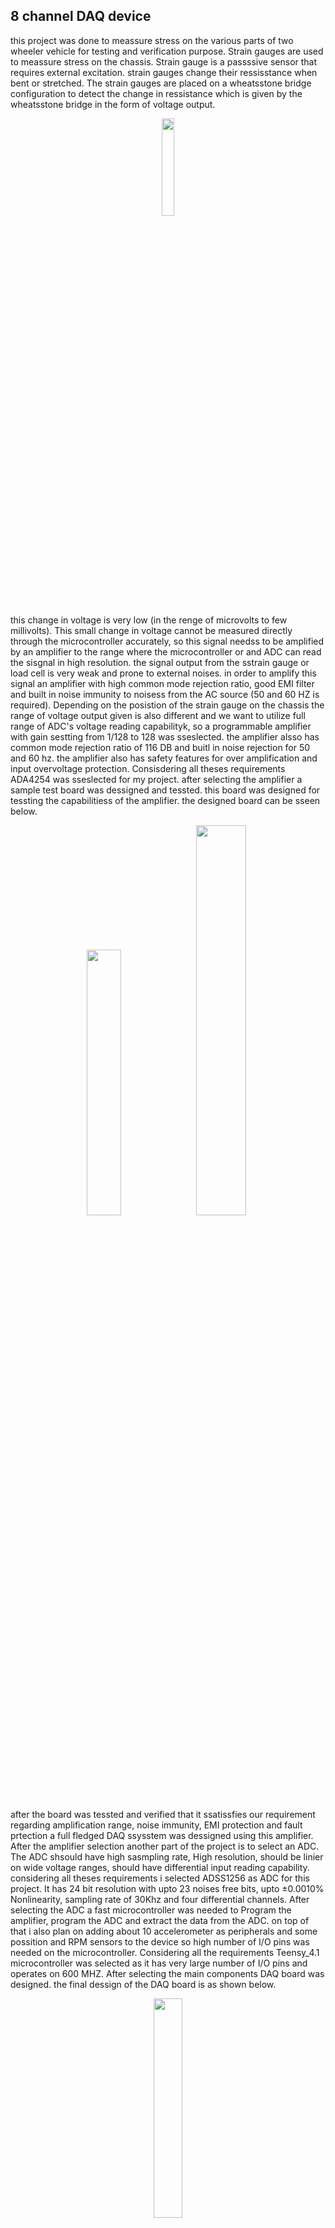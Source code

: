 ## 8 channel DAQ device
this project was done to meassure stress on the various parts of two wheeler vehicle for testing and verification purpose. Strain gauges are used to meassure stress on the chassis. Strain gauge is a passssive sensor that requires external excitation. strain gauges change their ressisstance when bent or stretched. The strain gauges are placed on a wheatsstone bridge configuration to detect the change in ressistance which is given by the wheatsstone bridge in the form of voltage output.

<p align="center">
  <img src="https://github.com/anpmht/anpmht/assets/42551612/c5707748-49d1-403c-9fca-1456b298cd81"  width="20%" >
</p>

this change in voltage is very low (in the renge of microvolts to few millivolts). This small change in voltage cannot be measured directly through the microcontroller accurately, so this signal needss to be amplified by an amplifier to the range where the microcontroller or and ADC can read the sisgnal in high resolution. the signal output from the sstrain gauge or load cell is very weak and prone to external noises. in order to amplify this signal an amplifier with high common mode rejection ratio, good EMI filter and built in noise immunity to noisess from the AC source (50 and 60 HZ is required). Depending on the posistion of the strain gauge on the chassis the range of voltage output given is also different and we want to utilize full range of ADC's voltage reading capabilityk, so a programmable amplifier with gain sestting from 1/128 to 128 was sseslected. the amplifier alsso has common mode rejection ratio of 116 DB and buitl in noise rejection for 50 and 60 hz. the amplifier also has safety features for over amplification and input overvoltage protection. Consisdering all theses requirements ADA4254 was sseslected for my project. after selecting the amplifier a sample test board was dessigned and tessted. this board was designed for tessting the capabilitiess of the amplifier. the designed board can be sseen below.

<p align="center">
<img src="https://github.com/anpmht/anpmht/assets/42551612/4888e8d5-5d05-4013-bb50-fae23854b8ad"  width="33%" >
<img src="https://github.com/anpmht/anpmht/assets/42551612/7a98f07a-910b-46c9-9774-4f10c43972f2"  width="40%" >
</p>

after the board was tessted and verified that it ssatissfies our requirement regarding amplification range, noise immunity, EMI protection and fault prtection a full fledged DAQ ssysstem was dessigned using this amplifier. After the amplifier selection another part of the project is to select an ADC. The ADC shsould have high sasmpling rate, High resolution, should be linier on wide voltage ranges, should have differential input reading capability. considering all theses requirements i selected ADSS1256 as ADC for this project. It has 24 bit resolution with upto 23 noises free bits, upto ±0.0010% Nonlinearity, sampling rate of 30Khz and four differential channels. After selecting the ADC a fast microcontroller was needed to Program the amplifier, program the ADC and extract the data from the ADC. on top of that i also plan on adding about 10 accelerometer as peripherals and some possition and RPM sensors to the device so high number of I/O pins was needed on the microcontroller. Considering all the requirements Teensy_4.1 microcontroller was selected as it has very large number of I/O pins and operates on 600 MHZ. After selecting the main components DAQ board was designed. the final dessign of the DAQ board is as shown below.

<p align="center">
<img src="https://github.com/anpmht/anpmht/assets/42551612/699009b5-df56-4bb3-862a-20f0ec763c6e"  width="30%">
</p>
this board needs a power supply of +-12 volts. the negative supply is needed to amplify the negative differential sisgnalss. the amplifier needs +- sisgnal of 12 volts and a digital power supply of 5V and 3.3V. ADS1256 requires two voltage supply. 5V supply for analog part and 3.33 volt ssupply for digital part. teenssy_4.1 needs a ssupply of 5V which is regulated by internal regulator.

SMA connectors are used to connect strain gauge ssignal to the DAQ board along with shielded cables to shield the signal from sstrain gauge to the amplifier. before the sisgnal goes to the amplifier the wheatsstone bridge needs to be balanced so 15 turn 100K trimmers sare placed on board which can pull the sisgnal up or down to balance the  wheatsstone bridge in ideal condition. after that the signal passses sthrough tesst points to the amplifier. there are tesst points on both input and output signal on the amplifier. the amplifier output signal is then passsesd through  low pass filter to the differential inputs of the ADC through a low pass filter. the ADC also needs a external crystal of 7.68 MHZ to perform internal ssampling and conversison operation. All the amplifiers and ADCs are connected to teensy via spi lines. the final assssembleed board of this project is as shown.
<p align="center">
<img src="https://github.com/anpmht/anpmht/assets/42551612/c3bac8ef-68d6-4719-99f6-c17e9932acf5"  width="30%">
</p>
